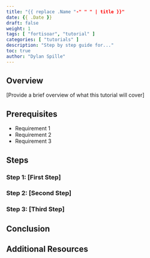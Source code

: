 ```yaml
---
title: "{{ replace .Name "-" " " | title }}"
date: {{ .Date }}
draft: false
weight: 1
tags: [ "fortisoar", "tutorial" ]
categories: [ "tutorials" ]
description: "Step by step guide for..."
toc: true
author: "Dylan Spille"
---
```


## Overview

[Provide a brief overview of what this tutorial will cover]

## Prerequisites

- Requirement 1
- Requirement 2
- Requirement 3

## Steps

### Step 1: [First Step]

### Step 2: [Second Step]

### Step 3: [Third Step]

## Conclusion

## Additional Resources

